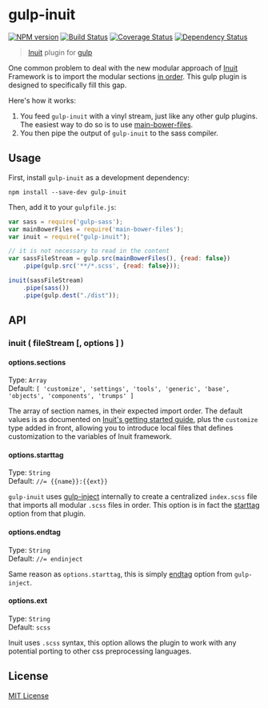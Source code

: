 # gulp-inuit
[![NPM version][npm-image]][npm-url] [![Build Status][travis-image]][travis-url] [![Coverage Status][coveralls-image]][coveralls-url] [![Dependency Status][depstat-image]][depstat-url]

> [Inuit](https://github.com/inuitcss/getting-started#import-order) plugin for [gulp](https://github.com/wearefractal/gulp)

One common problem to deal with the new modular approach of [Inuit](https://github.com/inuitcss/getting-started#import-order) Framework is to import the modular sections [in order](https://github.com/inuitcss/getting-started#import-order). This gulp plugin is designed to specifically fill this gap.

Here's how it works:

1. You feed `gulp-inuit` with a vinyl stream, just like any other gulp plugins. The easiest way to do so is to use [main-bower-files](https://github.com/ck86/main-bower-files).
2. You then pipe the output of `gulp-inuit` to the sass compiler.

## Usage

First, install `gulp-inuit` as a development dependency:

```shell
npm install --save-dev gulp-inuit
```

Then, add it to your `gulpfile.js`:

```javascript
var sass = require('gulp-sass');
var mainBowerFiles = require('main-bower-files');
var inuit = require("gulp-inuit");

// it is not necessary to read in the content
var sassFileStream = gulp.src(mainBowerFiles(), {read: false})
	.pipe(gulp.src('**/*.scss', {read: false}));

inuit(sassFileStream)
	.pipe(sass())
	.pipe(gulp.dest("./dist"));
```

## API

### inuit ( fileStream [, options ] )

#### options.sections
Type: `Array`  
Default: `[
  'customize',
  'settings',
  'tools',
  'generic',
  'base',
  'objects',
  'components',
  'trumps'
]`

The array of section names, in their expected import order. The default values is as documented on [Inuit's getting started guide](https://github.com/inuitcss/getting-started#import-order), plus the `customize` type added in front, allowing you to introduce local files that defines customization to the variables of Inuit framework.

#### options.starttag
Type: `String`  
Default: `//= {{name}}:{{ext}}`

`gulp-inuit` uses [gulp-inject](https://github.com/klei/gulp-inject) internally to create a centralized `index.scss` file that imports all modular `.scss` files in order. This option is in fact the [starttag](https://github.com/klei/gulp-inject#optionsstarttag) option from that plugin.

#### options.endtag
Type: `String`  
Default: `//= endinject`

Same reason as `options.starttag`, this is simply [endtag](https://github.com/klei/gulp-inject#optionsendtag) option from `gulp-inject`.

#### options.ext
Type: `String`  
Default: `scss`

Inuit uses `.scss` syntax, this option allows the plugin to work with any potential porting to other css preprocessing languages.


## License

[MIT License](http://en.wikipedia.org/wiki/MIT_License)

[npm-url]: https://npmjs.org/package/gulp-inuit
[npm-image]: https://badge.fury.io/js/gulp-inuit.png

[travis-url]: http://travis-ci.org/blai/gulp-inuit
[travis-image]: https://secure.travis-ci.org/blai/gulp-inuit.png?branch=master

[coveralls-url]: https://coveralls.io/r/blai/gulp-inuit
[coveralls-image]: https://coveralls.io/repos/blai/gulp-inuit/badge.png

[depstat-url]: https://david-dm.org/blai/gulp-inuit
[depstat-image]: https://david-dm.org/blai/gulp-inuit.png
